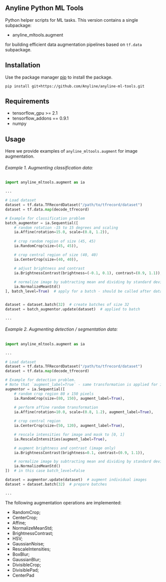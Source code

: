 Anyline Python ML Tools
----

Python helper scripts for ML tasks. 
This version contains a single subpackage:
 * anyline_mltools.augment
 
for building efficient data augmentation pipelines based on `tf.data` subpackage.

## Installation
Use the package manager [pip](https://pip.pypa.io/en/stable/) to install the package.
```
pip install git+https://github.com/Anyline/anyline-ml-tools.git
```


## Requirements

* tensorflow_gpu >= 2.1
* tensorflow_addons == 0.9.1
* numpy


## Usage

Here we provide examples of `anyline_mltools.augment` for image augmentation.


###### Example 1. Augmenting classification data:


```python
import anyline_mltools.augment as ia

...

# Load dataset 
dataset = tf.data.TFRecordDataset("/path/to/tfrecord/dataset")
dataset = tf.data.map(decode_tfrecord)

# Example for classification problem
batch_augmentor = ia.Sequential([
    # random rotation -15 to 15 degrees and scaling
    ia.Affine(rotation=15.0, scale=(0.8, 1.2)),  
    
    # crop random region of size (45, 45)
    ia.RandomCrop(size=(45, 45)),  

    # crop central region of size (40, 40)
    ia.CenterCrop(size=(40, 40)),  

    # adjust brightness and contrast
    ia.BrightnessContrast(brightness=(-0.1, 0.1), contrast=(0.9, 1.1)),  
    
    # normalize image by subtracting mean and dividing by standard deviation    
    ia.NormalizeMeanStd()
], batch_level=True)  # apply for a batch - should be called after dataset.batch(...)


dataset = dataset.batch(32)  # create batches of size 32
dataset = batch_augmentor.update(dataset)  # applied to batch 

... 

```

###### Example 2. Augmenting detection / segmentation data:

```python
import anyline_mltools.augment as ia

...

# Load dataset 
dataset = tf.data.TFRecordDataset("/path/to/tfrecord/dataset")
dataset = tf.data.map(decode_tfrecord)

# Example for detection problem. 
# Note that `augment_label=True` - same transformation is applied for image and mask
augmentor = ia.Sequential([
    # random crop region 80 x 150 pixels
    ia.RandomCrop(size=(80, 150), augment_label=True),  
   
    # perform affine random transformation
    ia.Affine(rotation=10.0, scale=(0.8, 1.2), augment_label=True),  

    # crop central region
    ia.CenterCrop(size=(50, 120), augment_label=True),  

    # rescale intensities for image and mask to [0, 1]
    ia.RescaleIntensities(augment_label=True), 

    # augment brightness and contrast (image only)
    ia.BrightnessContrast(brightness=0.1, contrast=(0.9, 1.1)), 

    # normalize image by subtracting mean and dividing by standard deviation  
    ia.NormalizeMeanStd() 
])  # in this case batch_level=False

dataset = augmentor.update(dataset)  # augment individual images
dataset = dataset.batch(32)  # prepare batches

...

```


The following augmentation operations are implemented:

* RandomCrop;
* CenterCrop;
* Affine;
* NormalizeMeanStd;
* BrightnessContrast;
* HSV;
* GaussianNoise;
* RescaleIntensities;
* BoxBlur;
* GaussianBlur;
* DivisibleCrop;
* DivisiblePad;
* CenterPad
